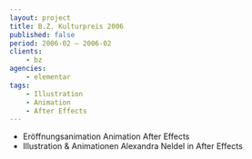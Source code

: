 ```yaml
---
layout: project
title: B.Z. Kulturpreis 2006
published: false
period: 2006-02 – 2006-02
clients:
    - bz
agencies:
    - elementar
tags:
    - Illustration
    - Animation
    - After Effects
---
```

- Eröffnungsanimation Animation After Effects
- Illustration & Animationen Alexandra Neldel in After Effects
